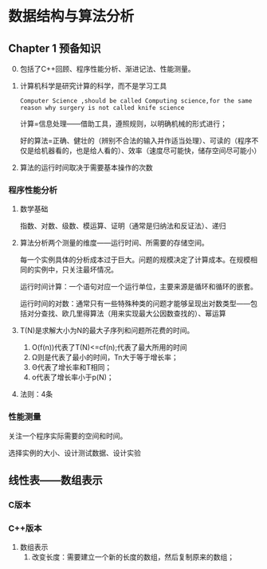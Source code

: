 # 数据结构与算法分析

## Chapter 1 预备知识

0. 包括了C++回顾、程序性能分析、渐进记法、性能测量。

1. 计算机科学是研究计算的科学，而不是学习工具

   `Computer Science ,should be called Computing science,for the same reason why surgery is not called knife science`

   计算=信息处理——借助工具，遵照规则，以明确机械的形式进行；

   好的算法=正确、健壮的（辨别不合法的输入并作适当处理）、可读的（程序不仅是给机器看的，也是给人看的）、效率（速度尽可能快，储存空间尽可能小）

2. 算法的运行时间取决于需要基本操作的次数

### 程序性能分析

1. 数学基础

   指数、对数、级数、模运算、证明（通常是归纳法和反证法）、递归
   
2. 算法分析两个测量的维度——运行时间、所需要的存储空间。

   每一个实例具体的分析成本过于巨大。问题的规模决定了计算成本。在规模相同的实例中，只关注最坏情况。

   运行时间计算：一个语句对应一个运行单位，主要来源是循环和循环的嵌套。

   运行时间的对数：通常只有一些特殊种类的问题才能够呈现出对数类型——包括对分查找、欧几里得算法（用来实现最大公因数查找的）、幂运算

3. T(N)是求解大小为N的最大子序列和问题所花费的时间。
   1. O(f(n))代表了T(N)<=cf(n);代表了最大所用的时间
   2. Ω则是代表了最小的时间，Tn大于等于增长率；
   3. Θ代表了增长率和T相同；
   4. o代表了增长率小于p(N)；
   
4. 法则：4条

### 性能测量

关注一个程序实际需要的空间和时间。

选择实例的大小、设计测试数据、设计实验



## 线性表——数组表示

### C版本

### C++版本

1. 数组表示
   1. 改变长度：需要建立一个新的长度的数组，然后复制原来的数组；
